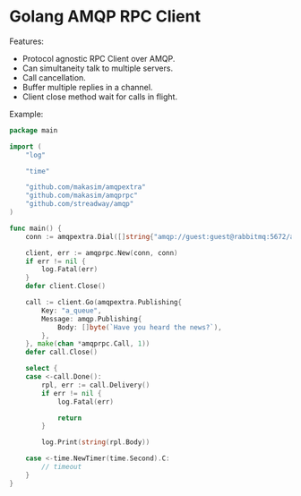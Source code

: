 # Golang AMQP RPC Client

Features:

* Protocol agnostic RPC Client over AMQP.
* Can simultaneity talk to multiple servers.
* Call cancellation.
* Buffer multiple replies in a channel.
* Client close method wait for calls in flight.

Example:

```go
package main

import (
	"log"

	"time"

	"github.com/makasim/amqpextra"
	"github.com/makasim/amqprpc"
	"github.com/streadway/amqp"
)

func main() {
	conn := amqpextra.Dial([]string{"amqp://guest:guest@rabbitmq:5672/amqprpc"})

	client, err := amqprpc.New(conn, conn)
	if err != nil {
		log.Fatal(err)
	}
	defer client.Close()

	call := client.Go(amqpextra.Publishing{
		Key: "a_queue",
		Message: amqp.Publishing{
			Body: []byte(`Have you heard the news?`),
		},
	}, make(chan *amqprpc.Call, 1))
	defer call.Close()

	select {
	case <-call.Done():
		rpl, err := call.Delivery()
		if err != nil {
			log.Fatal(err)

			return
		}

		log.Print(string(rpl.Body))

	case <-time.NewTimer(time.Second).C:
        // timeout
	}
}

```